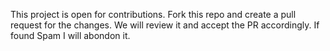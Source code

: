 This project is open for contributions.
Fork this repo and create a pull request for the changes.
We will review it and accept the PR accordingly.
If found Spam I will abondon it.
